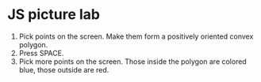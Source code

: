 # JS picture lab

1. Pick points on the screen. Make them form a positively oriented convex polygon.
2. Press SPACE.
3. Pick more points on the screen. Those inside the polygon are colored blue, those outside are red.
